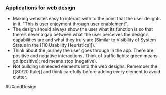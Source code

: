 ### Applications for web design
- Making websites easy to interact with to the point that the user delights in it. "This is user enjoyment through user enablement".
- The design should always show the user what its function is so that there’s never a gap between what the user perceives the design’s capabilities are and what they truly are (Similar to Visibility of System Status in the [[10 Usability Heuristics]]).
- Think about the journey the user goes through in the app. There are positive and negative interactions. Think of traffic lights: green means go (positive); red means stop (negative).
- Not building unneeded elements into the web designs. Remember the [[80/20 Rule]] and think carefully before adding every element to avoid clutter.

#UXandDesign 